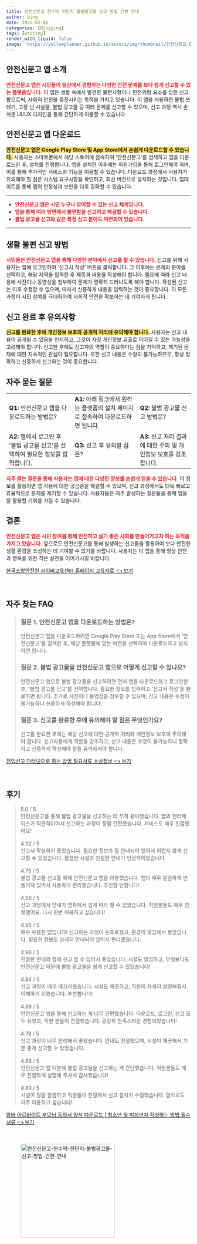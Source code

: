 ```yaml
---
title: 안전신문고 현수막 전단지 불법광고물 신고 방법 간편 안내
author: bing
date: 2025-02-01
categories: [Blogging]
tags: [writing]
render_with_liquid: false
image: 'https://yellowplanner.github.io/assets/img/thumbnail/안전신문고-현수막-전단지-불법광고물-신고-방법-간편-안내.webp'
---
```



<h2 id='안전신문고_앱_소개'>안전신문고 앱 소개</h2>

<p><b><span style="color: #ee2323;">안전신문고 앱은 시민들이 일상에서 경험하는 다양한 안전 문제를 보다 쉽게 신고할 수 있는 플랫폼입니다.</span></b> 이 앱은 생활 속에서 발견한 불편사항이나 안전위험 요소를 앙한 신고함으로써, 사회적 안전을 증진시키는 목적을 가지고 있습니다. 이 앱을 사용하면 불법 쓰레기, 고장 난 시설물, 불법 광고물 등 여러 문제를 신고할 수 있으며, 신고 과정 역시 손쉬운 UI/UX 디자인을 통해 간단하게 이용할 수 있습니다.</p>

<h2 id='안전신문고_앱_다운로드'>안전신문고 앱 다운로드</h2>

<p><b><span style="background-color: #ffe066;">안전신문고 앱은 Google Play Store 및 App Store에서 손쉽게 다운로드할 수 있습니다.</span></b> 사용자는 스마트폰에서 해당 스토어에 접속하여 '안전신문고'를 검색하고 앱을 다운로드한 후, 설치를 진행합니다. 앱을 설치한 이후에는 회원가입을 통해 로그인해야 하며, 이를 통해 추가적인 서비스와 기능을 이용할 수 있습니다. 다운로드 과정에서 사용자가 유의해야 할 점은 시스템 요구사항을 확인하고, 최신 버전으로 설치하는 것입니다. 업데이트를 통해 앱의 안정성과 보안을 더욱 강화할 수 있습니다.</p>

<hr />

<ul>
    <li><b><span style="color: #ee2323;">안전신문고 앱은 시민 누구나 참여할 수 있는 신고 체계입니다.</span></b></li>
    <li><b><span style="color: #ee2323;">앱을 통해 여러 방면에서 불편함을 신고하고 해결할 수 있습니다.</span></b></li>
    <li><b><span style="color: #ee2323;">불법 광고물 신고와 같은 특정 신고 분야도 마련되어 있습니다.</span></b></li>
</ul>

<hr />

<h2 id='생활_불편_신고_방법'>생활 불편 신고 방법</h2>

<p><b><span style="color: #ee2323;">시민들은 안전신문고 앱을 통해 다양한 분야에서 신고를 할 수 있습니다.</span></b> 신고를 위해 사용자는 앱에 로그인하여 '신고서 작성' 버튼을 클릭합니다. 그 이후에는 문제의 분야를 선택하고, 해당 지역을 입력한 후 제목과 내용을 작성해야 합니다. 필요에 따라 신고 내용에 사진이나 동영상을 첨부하여 문제가 명확히 드러나도록 해야 합니다. 작성된 신고는 이후 수정할 수 없으며, 따라서 신중하게 내용을 입력하는 것이 중요합니다. 이 모든 과정이 시민 참여를 극대화하여 사회적 안전을 확보하는 데 기여하게 됩니다.</p>

<h2 id='신고_완료_후_유의사항'>신고 완료 후 유의사항</h2>

<p><b><span style="background-color: #ffe066;">신고를 완료한 후에 개인정보 보호와 공개적 처리에 유의해야 합니다.</span></b> 사용자는 신고 내용이 공개될 수 있음을 인지하고, 그것이 자칫 개인정보 유출로 이어질 수 있는 가능성을 고려해야 합니다. 신고한 후에도 신고자의 역할이 중요하다는 점을 기억하고, 제기된 문제에 대한 지속적인 관심이 필요합니다. 또한 신고 내용은 수정이 불가능하므로, 항상 정확하고 신중하게 신고하는 것이 중요합니다.</p>

<h2 id='자주_묻는_질문'>자주 묻는 질문</h2>

<table>
    <tr>
        <td><b>Q1:</b> 안전신문고 앱을 다운로드하는 방법은?</td>
        <td><b>A1:</b> 아래 링크에서 원하는 플랫폼의 설치 페이지로 접속하여 다운로드하면 됩니다.</td>
        <td><b>Q2:</b> 불법 광고물 신고 방법은?</td>
    </tr>
    <tr>
        <td><b>A2:</b> 앱에서 로그인 후 '불법 광고물 신고'를 선택하여 필요한 정보를 입력합니다.</td>
        <td><b>Q3:</b> 신고 후 유의할 점은?</td>
        <td><b>A3:</b> 신고 처리 결과에 대한 주의 및 개인정보 보호를 강조합니다.</td>
    </tr>
</table>

<p><b><span style="color: #ee2323;">자주 묻는 질문을 통해 사용자는 앱에 대한 다양한 정보를 손쉽게 얻을 수 있습니다.</span></b> 이 정보를 활용하면 앱 사용에 대한 궁금증을 해결할 수 있으며, 신고 과정에서도 더욱 빠르고 효율적으로 문제를 제기할 수 있습니다. 사용자들은 자주 발생하는 질문들을 통해 앱을 잘 활용할 기회를 가질 수 있습니다.</p>

<h2 id='결론'>결론</h2>

<p><b><span style="color: #ee2323;">안전신문고 앱은 시민 참여를 통해 안전하고 살기 좋은 사회를 만들어가고자 하는 목적을 가지고 있습니다.</span></b> 앞으로도 안전신문고를 통해 발생하는 신고들을 활용하여 보다 안전한 생활 환경을 조성하는 데 기여할 수 있기를 바랍니다. 사용자는 이 앱을 통해 항상 안전과 행복을 위한 작은 실천을 이어가시길 바랍니다.</p>


<p><a class="click-button" title="한국소방안전원 사이버교육센터 홈페이지 교육자료" href="https://yellowplanner.github.io/posts/%ED%95%9C%EA%B5%AD%EC%86%8C%EB%B0%A9%EC%95%88%EC%A0%84%EC%9B%90-%EC%82%AC%EC%9D%B4%EB%B2%84%EA%B5%90%EC%9C%A1%EC%84%BC%ED%84%B0-%ED%99%88%ED%8E%98%EC%9D%B4%EC%A7%80-%EA%B5%90%EC%9C%A1%EC%9E%90%EB%A3%8C/" rel="dofollow">한국소방안전원 사이버교육센터 홈페이지 교육자료 👈 보기</a></p><br>
<h2 id='자주_찾는_FAQ'>자주 찾는 FAQ</h2>
<div itemscope="" itemtype="https://schema.org/FAQPage"> 
<blockquote> 
<div itemscope="" itemprop="mainEntity" itemtype="https://schema.org/Question"> 
<h3 itemprop="name">질문 1. 안전신문고 앱을 다운로드하는 방법은?</h3> 
<div itemscope="" itemprop="acceptedAnswer" itemtype="https://schema.org/Answer"> 
<span itemprop="text"> 
<p>안전신문고 앱을 다운로드하려면 Google Play Store 또는 App Store에서 '안전신문고'를 검색한 후, 해당 플랫폼에 맞는 버전을 선택하여 다운로드하고 설치하면 됩니다.</p> 
</span> 
</div> 
</div> 

<div itemscope="" itemprop="mainEntity" itemtype="https://schema.org/Question"> 
<h3 itemprop="name">질문 2. 불법 광고물을 안전신문고 앱으로 어떻게 신고할 수 있나요?</h3> 
<div itemscope="" itemprop="acceptedAnswer" itemtype="https://schema.org/Answer"> 
<span itemprop="text"> 
<p>안전신문고 앱으로 불법 광고물을 신고하려면 먼저 앱을 다운로드하고 로그인한 후, '불법 광고물 신고'를 선택합니다. 필요한 정보를 입력하고 '신고서 작성'을 완료하면 됩니다. 추가로 사진이나 동영상을 첨부할 수 있으며, 신고 내용은 수정이 불가능하니 신중하게 작성해야 합니다.</p> 
</span> 
</div> 
</div> 

<div itemscope="" itemprop="mainEntity" itemtype="https://schema.org/Question"> 
<h3 itemprop="name">질문 3. 신고를 완료한 후에 유의해야 할 점은 무엇인가요?</h3> 
<div itemscope="" itemprop="acceptedAnswer" itemtype="https://schema.org/Answer"> 
<span itemprop="text"> 
<p>신고를 완료한 후에는 해당 신고에 대한 공개적 처리와 개인정보 보호에 주의해야 합니다. 신고자들에게 역할을 강조하고, 신고 내용은 수정이 불가능하니 정확하고 신중하게 작성해야 함을 유의하셔야 합니다.</p> 
</span> 
</div> 
</div> 
</blockquote> 
</div>
<p><a class="click-button" title="전입신고 인터넷으로 하는 방법 필요서류 소상정보" href="https://yellowplanner.github.io/posts/%EC%A0%84%EC%9E%85%EC%8B%A0%EA%B3%A0-%EC%9D%B8%ED%84%B0%EB%84%B7%EC%9C%BC%EB%A1%9C-%ED%95%98%EB%8A%94-%EB%B0%A9%EB%B2%95-%ED%95%84%EC%9A%94%EC%84%9C%EB%A5%98-%EC%86%8C%EC%83%81%EC%A0%95%EB%B3%B4/" rel="dofollow">전입신고 인터넷으로 하는 방법 필요서류 소상정보 👈 보기</a></p><br>
<h2 id='후기'>후기</h2>
<div itemscope itemtype="https://schema.org/Product">
  <blockquote>
  <div itemprop="review" itemscope itemtype="https://schema.org/Review">
      <div itemprop="reviewRating" itemscope itemtype="https://schema.org/Rating"> <span itemprop="ratingValue">5.0</span> / <span itemprop="bestRating">5</span> </div>
      <span itemprop="reviewBody">안전신문고를 통해 불법 광고물을 신고하는 데 무척 용이했습니다. 앱의 인터페이스가 직관적이어서 신고하는 과정이 정말 간편했습니다. 서비스도 매우 친절했어요!</span>
  </div>
  <br>
  <div itemprop="review" itemscope itemtype="https://schema.org/Review">
      <div itemprop="reviewRating" itemscope itemtype="https://schema.org/Rating"> <span itemprop="ratingValue">4.92</span> / <span itemprop="bestRating">5</span> </div>
      <span itemprop="reviewBody">신고서 작성하기 좋았습니다. 필요한 정보가 잘 안내되어 있어서 어렵지 않게 신고할 수 있었습니다. 깔끔한 시설과 친절한 안내가 인상적이었습니다.</span>
  </div>
  <br>
  <div itemprop="review" itemscope itemtype="https://schema.org/Review">
      <div itemprop="reviewRating" itemscope itemtype="https://schema.org/Rating"> <span itemprop="ratingValue">4.79</span> / <span itemprop="bestRating">5</span> </div>
      <span itemprop="reviewBody">불법 광고물 신고를 위해 안전신문고 앱을 이용했습니다. 앱이 매우 깔끔하게 만들어져 있어서 사용하기 편리했습니다. 추천할 만합니다!</span>
  </div>
  <br>
  <div itemprop="review" itemscope itemtype="https://schema.org/Review">
      <div itemprop="reviewRating" itemscope itemtype="https://schema.org/Rating"> <span itemprop="ratingValue">4.96</span> / <span itemprop="bestRating">5</span> </div>
      <span itemprop="reviewBody">신고 과정에서 안내가 명확해서 쉽게 따라 할 수 있었습니다. 직원분들도 매우 친절했어요. 다시 한번 이용하고 싶습니다!</span>
  </div>
  <br>
  <div itemprop="review" itemscope itemtype="https://schema.org/Review">
      <div itemprop="reviewRating" itemscope itemtype="https://schema.org/Rating"> <span itemprop="ratingValue">4.95</span> / <span itemprop="bestRating">5</span> </div>
      <span itemprop="reviewBody">매우 유용한 앱입니다! 신고하는 과정이 순조로웠고, 환경이 깔끔해서 좋았습니다. 필요한 정보도 상세히 안내되어 있어서 편리했습니다.</span>
  </div>
  <br>
  <div itemprop="review" itemscope itemtype="https://schema.org/Review">
      <div itemprop="reviewRating" itemscope itemtype="https://schema.org/Rating"> <span itemprop="ratingValue">4.96</span> / <span itemprop="bestRating">5</span> </div>
      <span itemprop="reviewBody">친절한 안내와 함께 신고 할 수 있어서 좋았습니다. 시설도 깔끔하고, 무엇보다도 안전신문고 덕분에 불법 광고물을 쉽게 신고할 수 있었습니다!</span>
  </div>
  <br>
  <div itemprop="review" itemscope itemtype="https://schema.org/Review">
      <div itemprop="reviewRating" itemscope itemtype="https://schema.org/Rating"> <span itemprop="ratingValue">4.84</span> / <span itemprop="bestRating">5</span> </div>
      <span itemprop="reviewBody">신고 과정이 매우 매끄러웠습니다. 시설도 깨끗하고, 직원이 자세히 설명해줘서 이해하기 쉬웠습니다. 추천합니다!</span>
  </div>
  <br>
  <div itemprop="review" itemscope itemtype="https://schema.org/Review">
      <div itemprop="reviewRating" itemscope itemtype="https://schema.org/Rating"> <span itemprop="ratingValue">4.89</span> / <span itemprop="bestRating">5</span> </div>
      <span itemprop="reviewBody">안전신문고 앱을 통해 신고하는 게 너무 간편했습니다. 다운로드, 로그인, 신고 모두 쉬웠고, 직원 분들이 친절했습니다. 굉장히 만족스러운 경험이었습니다!</span>
  </div>
  <br>
  <div itemprop="review" itemscope itemtype="https://schema.org/Review">
      <div itemprop="reviewRating" itemscope itemtype="https://schema.org/Rating"> <span itemprop="ratingValue">4.79</span> / <span itemprop="bestRating">5</span> </div>
      <span itemprop="reviewBody">신고 과정이 너무 편리해서 좋았습니다. 안내도 친절했으며, 시설이 깨끗해서 기분 좋게 신고할 수 있었습니다.</span>
  </div>
  <br>
  <div itemprop="review" itemscope itemtype="https://schema.org/Review">
      <div itemprop="reviewRating" itemscope itemtype="https://schema.org/Rating"> <span itemprop="ratingValue">4.88</span> / <span itemprop="bestRating">5</span> </div>
      <span itemprop="reviewBody">안전신문고 앱 덕분에 불법 광고물을 신고하는 게 간단했습니다. 직원분들도 매우 친절하게 설명해 주셔서 감사했습니다!</span>
  </div>
  <br>
  <div itemprop="review" itemscope itemtype="https://schema.org/Review">
      <div itemprop="reviewRating" itemscope itemtype="https://schema.org/Rating"> <span itemprop="ratingValue">4.89</span> / <span itemprop="bestRating">5</span> </div>
      <span itemprop="reviewBody">시설이 정말 깔끔하고 직원들이 친절해서 신고 절차가 수월했습니다. 앞으로도 자주 이용하고 싶습니다!</span>
  </div>
  </blockquote>
</div>
<p><a class="click-button" title="알바 아르바이트 부모님 동의서 양식 다운로드 | 청소년 및 미성년자 작성하는 방법 필수서류" href="https://yellowplanner.github.io/posts/%EC%95%8C%EB%B0%94-%EC%95%84%EB%A5%B4%EB%B0%94%EC%9D%B4%ED%8A%B8-%EB%B6%80%EB%AA%A8%EB%8B%98-%EB%8F%99%EC%9D%98%EC%84%9C-%EC%96%91%EC%8B%9D-%EB%8B%A4%EC%9A%B4%EB%A1%9C%EB%93%9C-%EC%B2%AD%EC%86%8C%EB%85%84-%EB%B0%8F-%EB%AF%B8%EC%84%B1%EB%85%84%EC%9E%90-%EC%9E%91%EC%84%B1%ED%95%98%EB%8A%94-%EB%B0%A9%EB%B2%95-%ED%95%84%EC%88%98%EC%84%9C%EB%A5%98/" rel="dofollow">알바 아르바이트 부모님 동의서 양식 다운로드 | 청소년 및 미성년자 작성하는 방법 필수서류 👈 보기</a></p><br>
<figure class="image"><img src="https://yellowplanner.github.io/assets/img/thumbnail/안전신문고-현수막-전단지-불법광고물-신고-방법-간편-안내.webp" alt="안전신문고-현수막-전단지-불법광고물-신고-방법-간편-안내" width="256" height="256"></figure>